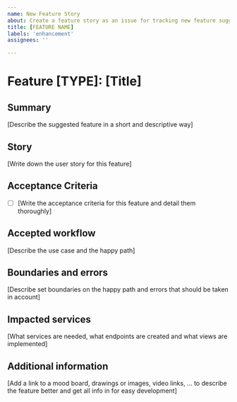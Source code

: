 ```yaml
---
name: New Feature Story
about: Create a feature story as an issue for tracking new feature suggestions
title: [FEATURE NAME]
labels: 'enhancement'
assignees: ''

---
```


# Feature [TYPE]: [Title]

## Summary

[Describe the suggested feature in a short and descriptive way]

## Story

[Write down the user story for this feature]

## Acceptance Criteria

- [ ] [Write the acceptance criteria for this feature and detail them thoroughly]

## Accepted workflow

[Describe the use case and the happy path]

## Boundaries and errors

[Describe set boundaries on the happy path and errors that should be taken in account]

## Impacted services

[What services are needed, what endpoints are created and what views are implemented]

## Additional information

[Add a link to a mood board, drawings or images, video links, ... to describe the feature better and get all info in for easy development]
